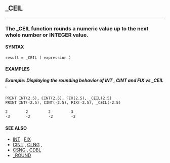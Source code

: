 ## _CEIL
---

### The _CEIL function rounds a numeric value up to the next whole number or INTEGER value.

#### SYNTAX

`result = _CEIL ( expression )`

#### EXAMPLES
##### Example: Displaying the rounding behavior of INT , CINT and FIX vs _CEIL .
```vb
PRINT INT(2.5), CINT(2.5), FIX(2.5), _CEIL(2.5)
PRINT INT(-2.5), CINT(-2.5), FIX(-2.5), _CEIL(-2.5)
```
  
```vb
2        2         2         3
-3       -2        -2        -2
```
  


#### SEE ALSO
* [INT](./INT.md) , [FIX](./FIX.md)
* [CINT](./CINT.md) , [CLNG](./CLNG.md) ,
* [CSNG](./CSNG.md) , [CDBL](./CDBL.md)
* [_ROUND](./_ROUND.md)
